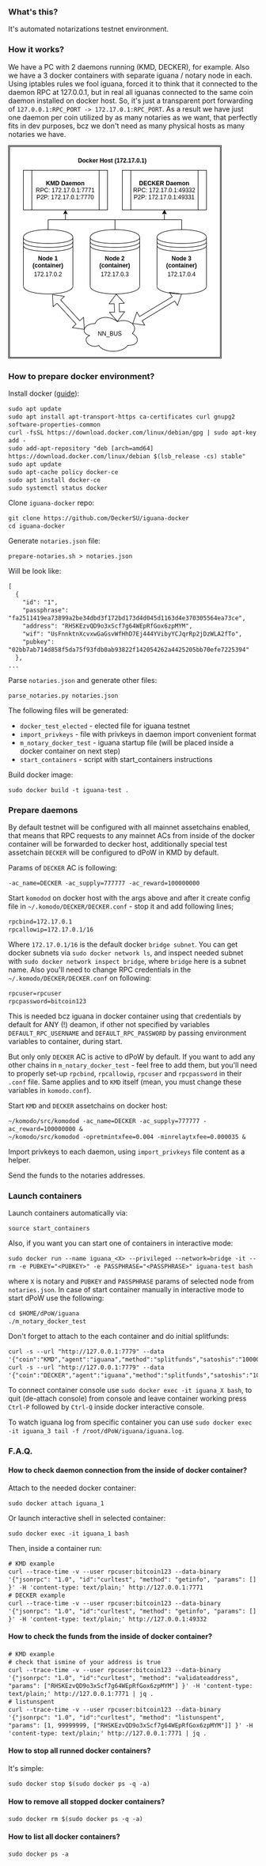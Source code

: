 ### What's this?

It's automated notarizations testnet environment.

### How it works?

We have a PC with 2 daemons running (KMD, DECKER), for example. Also we have a 3 docker containers with separate iguana / notary node in each. Using iptables rules we fool iguana, forced it to think that it connected to the daemon RPC at 127.0.0.1, but in real all iguanas connected to the same coin daemon installed on docker host. So, it's just a transparent port forwarding of `127.0.0.1:RPC_PORT -> 172.17.0.1:RPC_PORT`. As a result we have just one daemon per coin utilized by as many notaries as we want, that perfectly fits in dev purposes, bcz we don't need as many physical hosts as many notaries we have.

![guana_docker](./iguana_docker.png)

### How to prepare docker environment?

Install docker ([guide](https://www.digitalocean.com/community/tutorials/how-to-install-and-use-docker-on-debian-10)):
```
sudo apt update
sudo apt install apt-transport-https ca-certificates curl gnupg2 software-properties-common
curl -fsSL https://download.docker.com/linux/debian/gpg | sudo apt-key add -
sudo add-apt-repository "deb [arch=amd64] https://download.docker.com/linux/debian $(lsb_release -cs) stable"
sudo apt update
sudo apt-cache policy docker-ce
sudo apt install docker-ce
sudo systemctl status docker
```

Clone `iguana-docker` repo:
```
git clone https://github.com/DeckerSU/iguana-docker
cd iguana-docker
```

Generate `notaries.json` file:
```
prepare-notaries.sh > notaries.json
```
Will be look like:
```
[
  {
    "id": "1",
    "passphrase": "fa2511419ea73899a2be34dbd3f172bd173d4d045d1163d4e370305564ea73ce",
    "address": "RHSKEzvQD9o3xScf7g64WEpRfGox6zpMYM",
    "wif": "UsFnnktnXcvxwGaGsvWfHhD7Ej444YVibyYCJqrRp2jDzWLA2fTo",
    "pubkey": "02bb7ab714d858f5da75f93fdb0ab93822f142054262a4425205bb70efe7225394"
  },
...
```
Parse `notaries.json` and generate other files:
```
parse_notaries.py notaries.json
```
The following files will be generated:

- `docker_test_elected` - elected file for iguana testnet
- `import_privkeys` - file with privkeys in daemon import convenient format
- `m_notary_docker_test` - iguana startup file (will be placed inside a docker container on next step)
- `start_containers` - script with start_containers instructions 

Build docker image:
```
sudo docker build -t iguana-test .
```

### Prepare daemons

By default testnet will be configured with all mainnet assetchains enabled, that means that
RPC requests to any mainnet ACs from inside of the docker container will be forwarded to
decker host, additionally special test assetchain `DECKER` will be configured to dPoW in KMD
by default.

Params of `DECKER` AC is following:
```
-ac_name=DECKER -ac_supply=777777 -ac_reward=100000000
```
Start `komodod` on docker host with the args above and after it create config file in 
`~/.komodo/DECKER/DECKER.conf` - stop it and add following lines;
```
rpcbind=172.17.0.1
rpcallowip=172.17.0.1/16
```
Where `172.17.0.1/16` is the default docker `bridge subnet`. You can get docker subnets via
`sudo docker network ls`, and inspect needed subnet with `sudo docker network inspect bridge`,
where `bridge` here is a subnet name. Also you'll need to change RPC credentials in the
`~/.komodo/DECKER/DECKER.conf` on following:
```
rpcuser=rpcuser
rpcpassword=bitcoin123
```
This is needed bcz iguana in docker container using that credentials by default for ANY (!) deamon,
if other not specified by variables `DEFAULT_RPC_USERNAME` and `DEFAULT_RPC_PASSWORD` by passing 
environment variables to container, during start.

But only only `DECKER` AC is active to dPoW by default. If you want to add any other chains in
`m_notary_docker_test` - feel free to add them, but you'll need to properly set-up `rpcbind`,
`rpcallowip`, `rpcuser` and `rpcpassword` in their `.conf` file. Same applies and to `KMD` 
itself (mean, you must change these variables in `komodo.conf`).

Start `KMD` and `DECKER` assetchains on docker host:

```
~/komodo/src/komodod -ac_name=DECKER -ac_supply=777777 -ac_reward=100000000 &
~/komodo/src/komodod -opretmintxfee=0.004 -minrelaytxfee=0.000035 &
```

Import privkeys to each daemon, using `import_privkeys` file content as a helper.

Send the funds to the notaries addresses.

### Launch containers

Launch containers automatically via:
```
source start_containers
```
Also, if you want you can start one of containers in interactive mode:
```
sudo docker run --name iguana_<X> --privileged --network=bridge -it --rm -e PUBKEY="<PUBKEY>" -e PASSPHRASE="<PASSPHRASE>" iguana-test bash
```
where `X` is notary and `PUBKEY` and `PASSPHRASE` params of selected node from `notaries.json`. In case of start container manually in 
interactive mode to start dPoW use the following:
```
cd $HOME/dPoW/iguana
./m_notary_docker_test
```

Don't forget to attach to the each container and do initial splitfunds:
```
curl -s --url "http://127.0.0.1:7779" --data '{"coin":"KMD","agent":"iguana","method":"splitfunds","satoshis":"10000","sendflag":1,"duplicates":"50"}'
curl -s --url "http://127.0.0.1:7779" --data '{"coin":"DECKER","agent":"iguana","method":"splitfunds","satoshis":"10000","sendflag":1,"duplicates":"50"}'
```
To connect container console use `sudo docker exec -it iguana_X bash`, to quit (de-attach console) from console and leave container working press
`Ctrl-P` followed by `Ctrl-Q` inside docker interactive console.

To watch iguana log from specific container you can use `sudo docker exec -it iguana_3 tail -f /root/dPoW/iguana/iguana.log`.


### F.A.Q.

#### How to check daemon connection from the inside of docker container?

Attach to the needed docker container:
```
sudo docker attach iguana_1
```
Or launch interactive shell in selected container:
```
sudo docker exec -it iguana_1 bash
```
Then, inside a container run:
```
# KMD example
curl --trace-time -v --user rpcuser:bitcoin123 --data-binary '{"jsonrpc": "1.0", "id":"curltest", "method": "getinfo", "params": [] }' -H 'content-type: text/plain;' http://127.0.0.1:7771
# DECKER example
curl --trace-time -v --user rpcuser:bitcoin123 --data-binary '{"jsonrpc": "1.0", "id":"curltest", "method": "getinfo", "params": [] }' -H 'content-type: text/plain;' http://127.0.0.1:49332
```

#### How to check the funds from the inside of docker container?
```
# KMD example
# check that ismine of your address is true
curl --trace-time -v --user rpcuser:bitcoin123 --data-binary '{"jsonrpc": "1.0", "id":"curltest", "method": "validateaddress", "params": ["RHSKEzvQD9o3xScf7g64WEpRfGox6zpMYM"] }' -H 'content-type: text/plain;' http://127.0.0.1:7771 | jq .
# listunspent
curl --trace-time -v --user rpcuser:bitcoin123 --data-binary '{"jsonrpc": "1.0", "id":"curltest", "method": "listunspent", "params": [1, 99999999, ["RHSKEzvQD9o3xScf7g64WEpRfGox6zpMYM"]] }' -H 'content-type: text/plain;' http://127.0.0.1:7771 | jq .
```


#### How to stop all runned docker containers?

It's simple:
```
sudo docker stop $(sudo docker ps -q -a)
```

#### How to remove all stopped docker containers?

```
sudo docker rm $(sudo docker ps -q -a)
```

#### How to list all docker containers?

```
sudo docker ps -a
```





